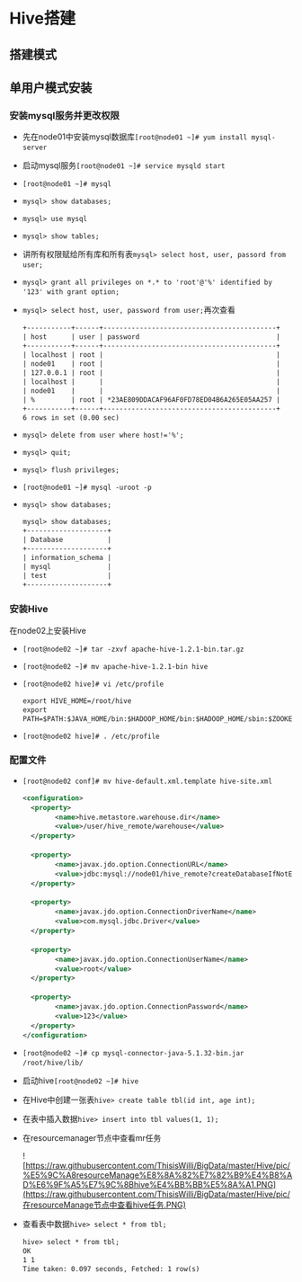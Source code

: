 # Hive搭建

## 搭建模式



## 单用户模式安装

### 安装mysql服务并更改权限

* 先在node01中安装mysql数据库`[root@node01 ~]# yum install mysql-server`

* 启动mysql服务`[root@node01 ~]# service mysqld start`

* `[root@node01 ~]# mysql`

* `mysql> show databases;`

* `mysql> use mysql`

* `mysql> show tables;`

* 讲所有权限赋给所有库和所有表`mysql> select host, user, passord from user;`

* `mysql> grant all privileges on *.* to 'root'@'%' identified by '123' with grant option;`

* `mysql> select host, user, password from user;`再次查看

  ```
  +-----------+------+-------------------------------------------+
  | host      | user | password                                  |
  +-----------+------+-------------------------------------------+
  | localhost | root |                                           |
  | node01    | root |                                           |
  | 127.0.0.1 | root |                                           |
  | localhost |      |                                           |
  | node01    |      |                                           |
  | %         | root | *23AE809DDACAF96AF0FD78ED04B6A265E05AA257 |
  +-----------+------+-------------------------------------------+
  6 rows in set (0.00 sec)
  ```

* `mysql> delete from user where host!='%';`

* `mysql> quit;`

* `mysql> flush privileges;`

* `[root@node01 ~]# mysql -uroot -p`

* `mysql> show databases;`

  ```
  mysql> show databases;
  +--------------------+
  | Database           |
  +--------------------+
  | information_schema |
  | mysql              |
  | test               |
  +--------------------+
  ```

### 安装Hive

在node02上安装Hive

* `[root@node02 ~]# tar -zxvf apache-hive-1.2.1-bin.tar.gz`

* `[root@node02 ~]# mv apache-hive-1.2.1-bin hive`

* `[root@node02 hive]# vi /etc/profile`

  ```
  export HIVE_HOME=/root/hive
  export PATH=$PATH:$JAVA_HOME/bin:$HADOOP_HOME/bin:$HADOOP_HOME/sbin:$ZOOKEEPER_HOME/bin:$HIVE_HOME/bin
  ```

* `[root@node02 hive]# . /etc/profile`

### 配置文件

* `[root@node02 conf]# mv hive-default.xml.template hive-site.xml`

  ```xml
  <configuration>
    <property>  
          <name>hive.metastore.warehouse.dir</name>
          <value>/user/hive_remote/warehouse</value>
    </property>
     
    <property> 
          <name>javax.jdo.option.ConnectionURL</name>
          <value>jdbc:mysql://node01/hive_remote?createDatabaseIfNotExist=true</value>
    </property>
     
    <property>
          <name>javax.jdo.option.ConnectionDriverName</name>
          <value>com.mysql.jdbc.Driver</value>
    </property>
    
    <property>
          <name>javax.jdo.option.ConnectionUserName</name>
          <value>root</value>
    </property>
    
    <property>
          <name>javax.jdo.option.ConnectionPassword</name>
          <value>123</value>
    </property>
  </configuration>
  
  ```

* `[root@node02 ~]# cp mysql-connector-java-5.1.32-bin.jar /root/hive/lib/`

* 启动hive`[root@node02 ~]# hive`

* 在Hive中创建一张表`hive> create table tbl(id int, age int);`

* 在表中插入数据`hive> insert into tbl values(1, 1);`

* 在resourcemanager节点中查看mr任务

  ![https://raw.githubusercontent.com/ThisisWilli/BigData/master/Hive/pic/%E5%9C%A8resourceManage%E8%8A%82%E7%82%B9%E4%B8%AD%E6%9F%A5%E7%9C%8Bhive%E4%BB%BB%E5%8A%A1.PNG](https://raw.githubusercontent.com/ThisisWilli/BigData/master/Hive/pic/在resourceManage节点中查看hive任务.PNG)

* 查看表中数据`hive> select * from tbl;`

  ```
  hive> select * from tbl;
  OK
  1	1
  Time taken: 0.097 seconds, Fetched: 1 row(s)
  ```

  

